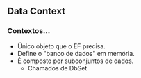 ## Data Context

### Contextos...

- Único objeto que o EF precisa.
- Define o "banco de dados" em memória.
- É composto por subconjuntos de dados.
  - Chamados de DbSet